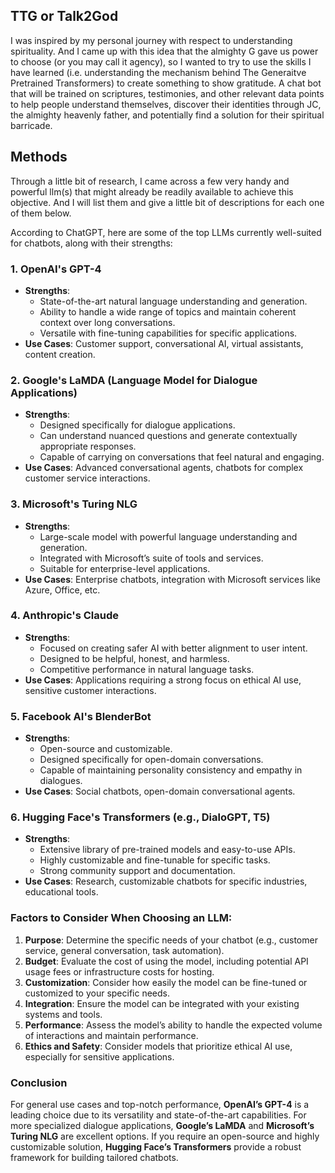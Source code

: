 ## TTG or Talk2God 
I was inspired by my personal journey with respect to understanding spirituality. And I came up with this idea that the almighty G gave us power to choose (or you may call it agency), so I wanted to try to use the skills I have learned (i.e. understanding the mechanism behind The Generaitve Pretrained Transformers) to create something to show gratitude. A chat bot that will be trained on scriptures, testimonies, and other relevant data points to help people 
understand themselves, discover their identities through JC, the almighty heavenly father, and potentially find a solution for their spiritual barricade. 

## Methods 

Through a little bit of research, I came across a few very handy and powerful llm(s) that might already be readily available to achieve this objective. 
And I will list them and give a little bit of descriptions for each one of them below. 

According to ChatGPT, here are some of the top LLMs currently well-suited for chatbots, along with their strengths:

### 1. **OpenAI's GPT-4**
- **Strengths**: 
  - State-of-the-art natural language understanding and generation.
  - Ability to handle a wide range of topics and maintain coherent context over long conversations.
  - Versatile with fine-tuning capabilities for specific applications.
- **Use Cases**: Customer support, conversational AI, virtual assistants, content creation.

### 2. **Google's LaMDA (Language Model for Dialogue Applications)**
- **Strengths**: 
  - Designed specifically for dialogue applications.
  - Can understand nuanced questions and generate contextually appropriate responses.
  - Capable of carrying on conversations that feel natural and engaging.
- **Use Cases**: Advanced conversational agents, chatbots for complex customer service interactions.

### 3. **Microsoft's Turing NLG**
- **Strengths**: 
  - Large-scale model with powerful language understanding and generation.
  - Integrated with Microsoft’s suite of tools and services.
  - Suitable for enterprise-level applications.
- **Use Cases**: Enterprise chatbots, integration with Microsoft services like Azure, Office, etc.

### 4. **Anthropic's Claude**
- **Strengths**: 
  - Focused on creating safer AI with better alignment to user intent.
  - Designed to be helpful, honest, and harmless.
  - Competitive performance in natural language tasks.
- **Use Cases**: Applications requiring a strong focus on ethical AI use, sensitive customer interactions.

### 5. **Facebook AI's BlenderBot**
- **Strengths**: 
  - Open-source and customizable.
  - Designed specifically for open-domain conversations.
  - Capable of maintaining personality consistency and empathy in dialogues.
- **Use Cases**: Social chatbots, open-domain conversational agents.

### 6. **Hugging Face's Transformers (e.g., DialoGPT, T5)**
- **Strengths**: 
  - Extensive library of pre-trained models and easy-to-use APIs.
  - Highly customizable and fine-tunable for specific tasks.
  - Strong community support and documentation.
- **Use Cases**: Research, customizable chatbots for specific industries, educational tools.

### Factors to Consider When Choosing an LLM:
1. **Purpose**: Determine the specific needs of your chatbot (e.g., customer service, general conversation, task automation).
2. **Budget**: Evaluate the cost of using the model, including potential API usage fees or infrastructure costs for hosting.
3. **Customization**: Consider how easily the model can be fine-tuned or customized to your specific needs.
4. **Integration**: Ensure the model can be integrated with your existing systems and tools.
5. **Performance**: Assess the model’s ability to handle the expected volume of interactions and maintain performance.
6. **Ethics and Safety**: Consider models that prioritize ethical AI use, especially for sensitive applications.

### Conclusion
For general use cases and top-notch performance, **OpenAI’s GPT-4** is a leading choice due to its versatility and state-of-the-art capabilities. For more specialized dialogue applications, **Google’s LaMDA** and **Microsoft’s Turing NLG** are excellent options. If you require an open-source and highly customizable solution, **Hugging Face’s Transformers** provide a robust framework for building tailored chatbots.
